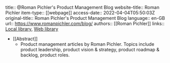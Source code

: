 title:: @Roman Pichler's Product Management Blog
website-title:: Roman Pichler
item-type:: [[webpage]]
access-date:: 2022-04-04T05:50:03Z
original-title:: Roman Pichler's Product Management Blog
language:: en-GB
url:: https://www.romanpichler.com/blog/
authors:: [[Roman Pichler]]
links:: [Local library](zotero://select/library/items/5DLCZLNN), [Web library](https://www.zotero.org/users/6520516/items/5DLCZLNN)

- [[Abstract]]
	- Product management articles by Roman Pichler. Topics include product leadership, product vision & strategy, product roadmap & backlog, product roles.